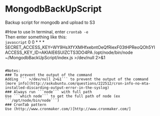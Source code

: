 # MongodbBackUpScript
Backup script for mongodb and upload to S3

#How to use
In terminal, enter ```crontab -e```  
Then enter something like this:  
```javascript```
0 0 * * * SECRET_ACCESS_KEY=WY9HsXfYXMHfxebntOeQfRiexF03tHPReoQOh5YI ACCESS_KEY_ID=AKIAIE6SUIZCTS3DO4PA /opt/node/bin/node ~/MongodbBackUpScript/index.js >/dev/null 2>&1
```

#Notes:
### To prevent the output of the command 
Adding ``` >/dev/null 2>&1``` to prevent the output of the command [more info](http://askubuntu.com/questions/222512/cron-info-no-mta-installed-discarding-output-error-in-the-syslog)
### Always run ```node``` with full path
Use ```which node``` to get the full path of node (ex ```/opt/node/bin/node```)
### CronTab pattern 
Use (http://www.cronmaker.com/)[http://www.cronmaker.com/]
